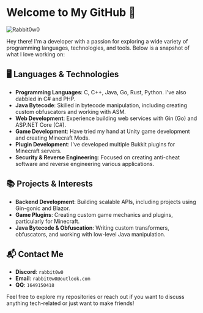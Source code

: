 # Welcome to My GitHub 👋

![Rabbit0w0](https://count.getloli.com/get/@Rabbit0w0)

Hey there! I'm a developer with a passion for exploring a wide variety of programming languages, technologies, and tools. Below is a snapshot of what I love working on:

## 🖥️ Languages & Technologies
- **Programming Languages**: C, C++, Java, Go, Rust, Python. I've also dabbled in C# and PHP.
- **Java Bytecode**: Skilled in bytecode manipulation, including creating custom obfuscators and working with ASM.
- **Web Development**: Experience building web services with Gin (Go) and ASP.NET Core (C#).
- **Game Development**: Have tried my hand at Unity game development and creating Minecraft Mods.
- **Plugin Development**: I've developed multiple Bukkit plugins for Minecraft servers.
- **Security & Reverse Engineering**: Focused on creating anti-cheat software and reverse engineering various applications.

## 📚 Projects & Interests
- **Backend Development**: Building scalable APIs, including projects using Gin-gonic and Blazor.
- **Game Plugins**: Creating custom game mechanics and plugins, particularly for Minecraft.
- **Java Bytecode & Obfuscation**: Writing custom transformers, obfuscators, and working with low-level Java manipulation.

## 📬 Contact Me
- **Discord**: `rabbit0w0`
- **Email**: `rabbit0w0@outlook.com`
- **QQ**: `1649150418`

Feel free to explore my repositories or reach out if you want to discuss anything tech-related or just want to make friends!
